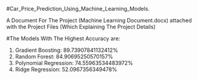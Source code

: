 #Car_Price_Prediction_Using_Machine_Learning_Models.

A Document For The Project (Machine Learning Document.docx) attached with the Project Files (Which Explaining The Project Details)

#The Models With The Highest Accuracy are:
1)	Gradient Boosting: 89.73907841132412%
2)	Random Forest: 84.90695250570157%
3)	Polynomial Regression: 74.55963534483972%
4)	Ridge Regression: 52.0967356349478%

